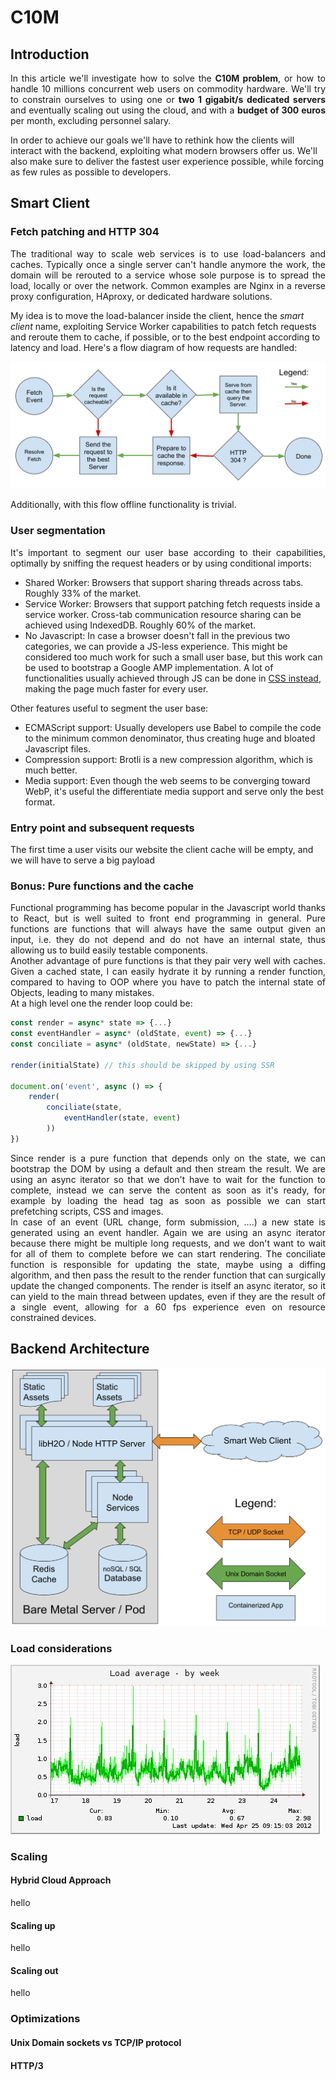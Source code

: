 # C10M
## Introduction
<p align="justify">
In this article we'll investigate how to solve the <b>C10M problem</b>, or how to handle 10 millions concurrent web users on commodity hardware. We'll try to constrain ourselves to using one or <b>two 1 gigabit/s dedicated servers</b> and eventually scaling out using the cloud, and with a <b>budget of 300 euros</b> per month, excluding personnel salary.

In order to achieve our goals we'll have to rethink how the clients will interact with the backend, exploiting what modern browsers offer us. We'll also make sure to deliver the fastest user experience possible, while forcing as few rules as possible to developers.
</p>

## Smart Client
### Fetch patching and HTTP 304
<p align="justify">
The traditional way to scale web services is to use load-balancers and caches. Typically once a single server can't handle anymore the work, the domain will be rerouted to a service whose sole purpose is to spread the load, locally or over the network. Common examples are Nginx in a reverse proxy configuration, HAproxy, or dedicated hardware solutions.  

My idea is to move the load-balancer inside the client, hence the *smart client* name, exploiting Service Worker capabilities to patch fetch requests and reroute them to cache, if possible, or to the best endpoint according to latency and load. Here's a flow diagram of how requests are handled:  
 
![Flow diagram of a fetch event](https://raw.githubusercontent.com/alberto-esposito/C10M/master/assets/fetch_flow.svg)

Additionally, with this flow offline functionality is trivial.
</p> 

### User segmentation

<p align="justify">
It's important to segment our user base according to their capabilities, optimally by sniffing the request headers or by using conditional imports:

 - Shared Worker:  Browsers that support sharing threads across tabs. Roughly 33% of the market.
 - Service Worker: Browsers that support patching fetch requests inside a service worker.  Cross-tab communication resource sharing can be achieved using IndexedDB. Roughly 60% of the market.
 - No Javascript: In case a browser doesn't fall in the previous two categories, we can provide a JS-less experience. This might be considered too much work for such a small user base, but this work can be used to bootstrap a Google AMP implementation. A lot of functionalities usually achieved through JS can be done in [CSS instead](https://github.com/you-dont-need/You-Dont-Need-JavaScript), making the page much faster for every user. 
 
 Other features useful to segment the user base:
 
 - ECMAScript support: Usually developers use Babel to compile the code to the minimum common denominator, thus creating huge and bloated Javascript files.
 - Compression support: Brotli is a new compression algorithm, which is much better. 
 - Media support: Even though the web seems to be converging toward WebP, it's useful the differentiate media support and serve only the best format.

</p>

### Entry point and subsequent requests
<p align="justify">

The first time a user visits our website the client cache will be empty, and we will have to serve a big payload 
</p>

### Bonus: Pure functions and the cache
<p align="justify">
Functional programming has become popular in the Javascript world thanks to React, but is well suited to front end programming in general. Pure functions are functions that will always have the same output given an input, i.e. they do not depend and do not have an internal state, thus allowing us to build easily testable components.  <br> 
Another advantage of pure functions is that they pair very well with caches. Given a cached state, I can easily hydrate it by running a render function, compared to having to OOP where you have to patch the internal state of Objects, leading to many mistakes. <br>
At a high level one the render loop could be: 
</p>

```js 
const render = async* state => {...}
const eventHandler = async* (oldState, event) => {...}
const conciliate = async* (oldState, newState) => {...}

render(initialState) // this should be skipped by using SSR

document.on('event', async () => {
	render(
		conciliate(state, 
			eventHandler(state, event)
		))
})
```
<p align="justify">
Since render is a pure function that depends only on the state, we can bootstrap the DOM by using a default and then stream the result. We are using an async iterator so that we don't have to wait for the function to complete, instead we can serve the content as soon as it's ready, for example by loading the head tag as soon as possible we can start prefetching scripts, CSS and images. <br>
In case of an event (URL change, form submission, ....) a new state is generated using an event handler. Again we are using an async iterator because there might be multiple long requests, and we don't want to wait for all of them to complete before we can start rendering. The conciliate function is responsible for updating the state, maybe using a diffing algorithm, and then pass the result to the render function that can surgically update the changed components.
The render is itself an async iterator, so it can yield to the main thread between updates, even if they are the result of a single event, allowing for a 60 fps experience even on resource constrained devices. 
</p>

## Backend Architecture
![Server Layout](https://raw.githubusercontent.com/alberto-esposito/C10M/master/assets/server.svg)
### Load considerations
![Sample load](https://raw.githubusercontent.com/alberto-esposito/C10M/master/assets/load_sample.png)
### Scaling
#### Hybrid Cloud Approach
hello
#### Scaling up
hello
#### Scaling out
hello
### Optimizations
#### Unix Domain sockets vs TCP/IP protocol
#### HTTP/3
<!--stackedit_data:
eyJoaXN0b3J5IjpbLTYyNTY3OTQxNywxOTE2ODYxOTY5LDE1MT
Q0MjQ3MDQsMTQxNTg5MzU4NSw4MzQ0MDAxOTEsMTIwNzQ0ODc1
OSwxMjM4Nzc1ODE4LC0xNTEyODQ2MjgyLDU3MzM1NjY3NywxND
YxMTk4MzIyLDEzMTA5OTUxMzgsNTk0MDM5OTI0LDE0OTg5MjE2
OTAsLTg0MDc5NTI4NywxNjIwNzExNDc1LC0xMTg3NDExNjAxLC
0zMzk4MzUzMjUsLTIxMTA5NzAyMSw5MTcwOTgxMjMsLTYxMjEy
NTk1XX0=
-->